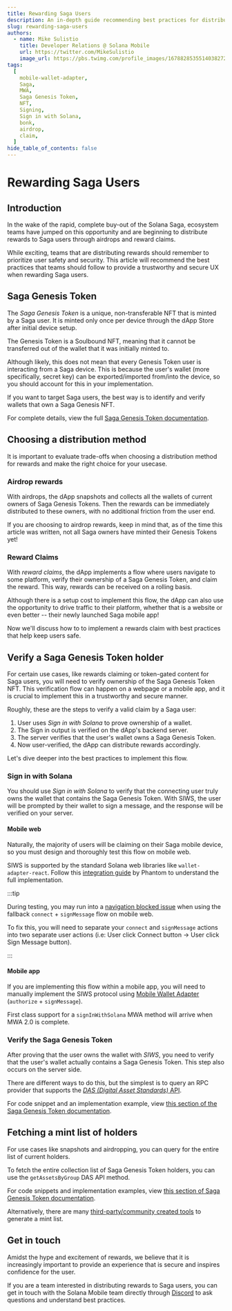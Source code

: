 ```yaml
---
title: Rewarding Saga Users
description: An in-depth guide recommending best practices for distributing rewards to Saga users
slug: rewarding-saga-users
authors:
  - name: Mike Sulistio
    title: Developer Relations @ Solana Mobile
    url: https://twitter.com/MikeSulistio
    image_url: https://pbs.twimg.com/profile_images/1678828535514038272/6HR0mgOd_400x400.jpg
tags:
  [
    mobile-wallet-adapter,
    Saga,
    MWA,
    Saga Genesis Token,
    NFT,
    Signing,
    Sign in with Solana,
    bonk,
    airdrop,
    claim,
  ]
hide_table_of_contents: false
---
```


# Rewarding Saga Users

## Introduction

In the wake of the rapid, complete buy-out of the Solana Saga, ecosystem teams have jumped on this opportunity
and are beginning to distribute rewards to Saga users through airdrops and reward claims.

While exciting, teams that are distributing rewards should remember to prioritize user safety and security.
This article will recommend the best practices that teams should follow to provide a trustworthy and secure UX when rewarding Saga users.

## Saga Genesis Token

The _Saga Genesis Token_ is a unique, non-transferable NFT that is minted by a Saga user. It is minted only once per device through the dApp Store after initial device setup.

The Genesis Token is a Soulbound NFT, meaning that it cannot be transferred out of the wallet that it was initially minted to.

Although likely, this does not mean that every Genesis Token user is interacting from a Saga device. This is because the user's wallet (more specifically, secret key) can be exported/imported from/into the device, so you should account for this in your implementation.

If you want to target Saga users, the best way is to identify and verify wallets that own a Saga Genesis NFT.

For complete details, view the full [Saga Genesis Token documentation](/getting-started/saga-genesis-token).

## Choosing a distribution method

It is important to evaluate trade-offs when choosing a distribution method for rewards and make the right choice for your
usecase.

### Airdrop rewards

With airdrops, the dApp snapshots and collects all the wallets of current owners of Saga Genesis Tokens. Then the rewards can be immediately distributed to these owners, with no additional friction from the user end.

If you are choosing to airdrop rewards, keep in mind that, as of the time this article was written, not all Saga owners have minted their Genesis Tokens yet!

### Reward Claims

With _reward claims_, the dApp implements a flow where users navigate to some platform, verify their ownership of a Saga Genesis Token, and claim the reward. This way, rewards can be received on a rolling basis.

Although there is a setup cost to implement this flow, the dApp can also use the opportunity to drive traffic to their platform, whether that is a website or even better -- their newly launched Saga mobile app!

Now we'll discuss how to to implement a rewards claim with best practices that help keep users safe.

## Verify a Saga Genesis Token holder

For certain use cases, like rewards claiming or token-gated content for Saga users, you will need to verify ownership of the Saga Genesis Token NFT. This
verification flow can happen on a webpage or a mobile app, and it is crucial to implement this in a trustworthy and secure manner.

Roughly, these are the steps to verify a valid claim by a Saga user:

1. User uses _Sign in with Solana_ to prove ownership of a wallet.
2. The Sign in output is verified on the dApp's backend server.
3. The server verifies that the user's wallet owns a Saga Genesis Token.
4. Now user-verified, the dApp can distribute rewards accordingly.

Let's dive deeper into the best practices to implement this flow.

### Sign in with Solana

You should use _Sign in with Solana_ to verify that the connecting user truly owns the wallet that contains the Saga Genesis Token. With
SIWS, the user will be prompted by their wallet to sign a message, and the response will be verified on your server.

#### Mobile web

Naturally, the majority of users will be claiming on their Saga mobile device, so you must design and thoroughly test this
flow on mobile web.

SIWS is supported by the standard Solana web libraries like `wallet-adapter-react`. Follow
this [integration guide](https://github.com/phantom/sign-in-with-solana?tab=readme-ov-file#dapp-integration) by Phantom
to understand the full implementation.

:::tip

During testing, you may run into a [navigation blocked issue](https://github.com/solana-mobile/mobile-wallet-adapter/tree/main/js/packages/wallet-adapter-mobile#android-chrome-browser-issues) when using the fallback `connect` + `signMessage` flow on mobile web.

To fix this, you will
need to separate your `connect` and `signMessage` actions into two separate user actions (i.e: User click Connect button -> User click Sign Message button).

:::

#### Mobile app

If you are implementing this flow within a mobile app, you will need to manually implement the SIWS protocol using [Mobile Wallet
Adapter](/react-native/quickstart#signing-messages) (`authorize` + `signMessage`).

First class support for a `signInWithSolana` MWA method will arrive when MWA 2.0 is complete.

### Verify the Saga Genesis Token

After proving that the user owns the wallet with _SIWS_, you need to verify that the user's wallet actually contains a Saga Genesis Token. This step
also occurs on the server side.

There are different ways to do this, but the simplest is to query an RPC provider that supports the [_DAS (Digital Asset Standards)_ API](https://github.com/metaplex-foundation/digital-asset-standard-api).

For code snippet and an implementation example, view [this section of the Saga Genesis Token documentation](/getting-started/saga-genesis-token#verify-the-saga-genesis-token).

## Fetching a mint list of holders

For use cases like snapshots and airdropping, you can query for the entire list of current holders.

To fetch the entire collection list of Saga Genesis Token holders, you can use the `getAssetsByGroup` DAS API method.

For code snippets and implementation examples, view [this section of Saga Genesis Token documentation](/getting-started/saga-genesis-token#fetching-complete-mint-list-of-holders).

Alternatively, there are many [third-party/community created tools](https://docs.metaplex.com/guides/mint-lists) to generate a mint list.

## Get in touch

Amidst the hype and excitement of rewards, we believe that it is increasingly important to provide an experience that is
secure and inspires confidence for the user.

If you are a team interested in distributing rewards to Saga users, you can get in touch with the Solana Mobile team directly
through [Discord](https://discord.gg/solanamobile) to ask questions and understand best practices.
